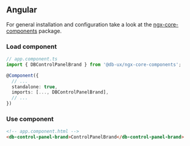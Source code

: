 ## Angular

For general installation and configuration take a look at the [ngx-core-components](https://www.npmjs.com/package/@db-ux/ngx-core-components) package.

### Load component

```ts app.component.ts
// app.component.ts
import { DBControlPanelBrand } from '@db-ux/ngx-core-components';

@Component({
  // ...
  standalone: true,
  imports: [..., DBControlPanelBrand],
  // ...
})
```

### Use component

```html app.component.html
<!-- app.component.html -->
<db-control-panel-brand>ControlPanelBrand</db-control-panel-brand>
```
